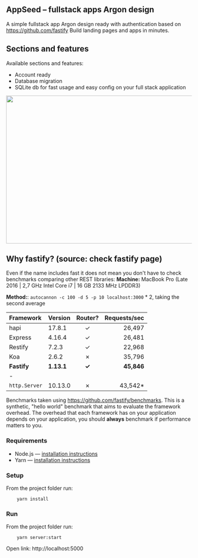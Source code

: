 ## AppSeed – fullstack apps Argon design

A simple fullstack app Argon design ready with authentication based on https://github.com/fastify
Build landing pages and apps in minutes.


## Sections and features

Available sections and features:
- Account ready
- Database migration
- SQLite db for fast usage and easy config on your full stack application

<p align="center">
<img width="1000" height="400" src="https://github.com/rosoftdeveloper/appseed/blob/master/fullstack-apps/fastify/public/image.png">
</p>

## Why fastify? (source: check fastify page)
Even if the name includes fast it does not mean you don't have to check benchmarks comparing other REST libraries:
__Machine:__ MacBook Pro (Late 2016 | 2,7 GHz Intel Core i7 | 16 GB 2133 MHz LPDDR3)

__Method:__: `autocannon -c 100 -d 5 -p 10 localhost:3000` * 2, taking the second average

| Framework          | Version                    | Router?      |  Requests/sec |
| :----------------- | :------------------------- | :----------: | ------------: |
| hapi               | 17.8.1                     | &#10003;     | 26,497        |
| Express            | 4.16.4                     | &#10003;     | 26,481        |
| Restify            | 7.2.3                      | &#10003;     | 22,968        |
| Koa                | 2.6.2                      | &#10007;     | 35,796        |
| **Fastify**        | **1.13.1**                 | **&#10003;** | **45,846**    |
| -                  |                            |              |               |
| `http.Server`      | 10.13.0	                  | &#10007;     | 43,542\*      |

Benchmarks taken using https://github.com/fastify/benchmarks. This is a
synthetic, "hello world" benchmark that aims to evaluate the framework
overhead. The overhead that each framework has on your application
depends on your application, you should __always__ benchmark if performance
matters to you.

### Requirements

- Node.js — [installation instructions](https://nodejs.org/en/download/)
- Yarn — [installation instructions](https://yarnpkg.com/lang/en/docs/install/)

### Setup

From the project folder run:

```
	yarn install
```

### Run

From the project folder run:

```
	yarn server:start
```

Open link: http://localhost:5000
